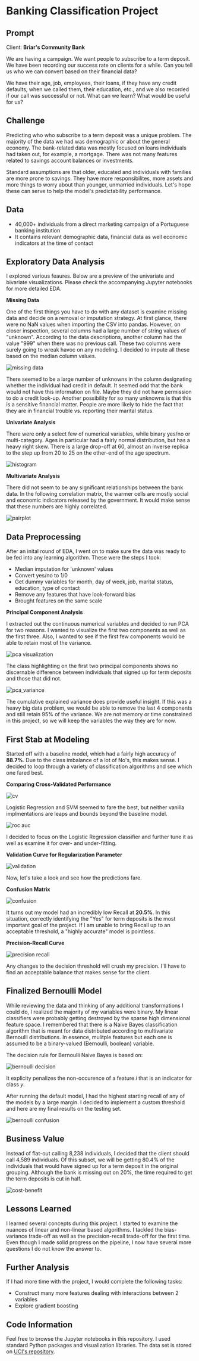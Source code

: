 # Banking Classification Project

## Prompt

Client: **Briar's Community Bank**

We are having a campaign. We want people to subscribe to a term deposit. We have been recording our success rate on clients for a while. Can you tell us who we can convert based on their financial data?

We have their age, job, employees, their loans, if they have any credit defaults, when we called them, their education, etc., and we also recorded if our call was successful or not. What can we learn? What would be useful for us?

## Challenge

Predicting who who subscribe to a term deposit was a unique problem. The majority of the data we had was demographic or about the general economy. The bank-related data was mostly focused on loans individuals had taken out, for example, a mortgage. There was not many features related to savings account balances or investments.

Standard assumptions are that older, educated and individuals with families are more prone to savings. They have more responsibilites, more assets and more things to worry about than younger, unmarried individuals. Let's hope these can serve to help the model's predictability performance.

## Data

- 40,000+ individuals from a direct marketing campaign of a Portuguese banking institution
- It contains relevant demographic data, financial data as well economic indicators at the time of contact

## Exploratory Data Analysis

I explored various feaures. Below are a preview of the univariate and bivariate visualizations. Please check the accompanying Jupyter notebooks for more detailed EDA.

**Missing Data**

One of the first things you have to do with any dataset is examine missing data and decide on a removal or imputation strategy. At first glance, there were no NaN values when importing the CSV into pandas. However, on closer inspection, several columns had a large number of string values of "unknown". According to the data descriptions, another column had the value "999" when there was no previous call. These two columns were surely going to wreak havoc on any modeling. I decided to impute all these based on the median column values.

![missing data](reports/figures/missing_data.png)

There seemed to be a large number of unknowns in the column designating whether the individual had credit in default. It seemed odd that the bank would not have this information on file. Maybe they did not have permission to do a credit look-up. Another possibility for so many unknowns is that this is a sensitive financial matter. People are more likely to hide the fact that they are in financial trouble vs. reporting their marital status.

**Univariate Analysis**

There were only a select few of numerical variables, while binary yes/no or multi-category. Ages in particular had a fairly normal distribution, but has a heavy right skew. There is a large drop-off at 60, almost an inverse replica to the step up from 20 to 25 on the other-end of the age spectrum.

![histogram](reports/figures/ages.png)

**Multivariate Analysis**

There did not seem to be any significant relationships between the bank data. In the following correlation matrix, the warmer cells are mostly social and economic indicators released by the government. It would make sense that these numbers are highly correlated.

![pairplot](reports/figures/matrix.png)

## Data Preprocessing

After an inital round of EDA, I went on to make sure the data was ready to be fed into any learning algorithm. These were the steps I took:

- Median imputation for 'unknown' values
- Convert yes/no to 1/0
- Get dummy variables for month, day of week, job, marital status, education, type of contact
- Remove any features that have look-forward bias
- Brought features on the same scale

**Principal Component Analysis**

I extracted out the continuous numerical variables and decided to run PCA for two reasons. I wanted to visualize the first two components as well as the first three. Also, I wanted to see if the first few components would be able to retain most of the variance.

![pca visualization](reports/figures/pca_visual.png)

The class highlighting on the first two principal components shows no discernable difference between individuals that signed up for term deposits and those that did not.

![pca_variance](reports/figures/pca_variance.png)

The cumulative explained variance does provide useful insight. If this was a heavy big data problem, we would be able to remove the last 4 components and still retain 95% of the variance. We are not memory or time constrained in this project, so we will keep the variables the way they are for now.

## First Stab at Modeling

Started off with a baseline model, which had a fairly high accuracy of **88.7%**. Due to the class imbalance of a lot of No's, this makes sense. I decided to loop through a variety of classification algorithms and see which one fared best.

**Comparing Cross-Validated Performance**

![cv](reports/figures/accuracy_comparison.png)

Logistic Regression and SVM seemed to fare the best, but neither vanilla implmentations are leaps and bounds beyond the baseline model.

![roc auc](reports/figures/roc_auc.png)

I decided to focus on the Logistic Regression classifier and further tune it as well as examine it for over- and under-fitting.

**Validation Curve for Regularization Parameter**

![validation](reports/figures/validation_curve.png)

Now, let's take a look and see how the predictions fare.

**Confusion Matrix**

![confusion](reports/figures/confusion.png)

It turns out my model had an incredibly low Recall at **20.5%**. In this situation, correctly identifying the "Yes" for term deposits is the most important goal of the project. If I am unable to bring Recall up to an acceptable threshold, a "highly accurate" model is pointless.

**Precision-Recall Curve**

![precision recall](reports/figures/precision-recall.png)

Any changes to the decision threshold will crush my precision. I'll have to find an acceptable balance that makes sense for the client.

## Finalized Bernoulli Model

While reviewing the data and thinking of any additional transformations I could do, I realized the majority of my variables were binary. My linear classifiers were probably getting destroyed by the sparse high dimensional feature space. I remembered that there is a Naive Bayes classification algorithm that is meant for data distributed according to multivariate Bernoulli distributions. In essence, mulitple features but each one is assumed to be a binary-valued (Bernoulli, boolean) variable.

The decision rule for Bernoulli Naive Bayes is based on:

![bernoulli decision](reports/figures/bernoulli_decision.png)

It explicity penalizes the non-occurence of a feature *i* that is an indicator for class *y*.

After running the default model, I had the highest starting recall of any of the models by a large margin. I decided to implement a custom threshold and here are my final results on the testing set.

![bernoulli confusion](reports/figures/bernoulli_confusion.png)

## Business Value

Instead of flat-out calling 8,238 individuals, I decided that the client should call 4,589 individuals. Of this subset, we will be getting 80.4% of the individuals that would have signed up for a term deposit in the original grouping. Although the bank is missing out on 20%, the time required to get the term deposits is cut in half.

![cost-benefit](reports/figures/cost-benefit.png)

## Lessons Learned

I learned several concepts during this project. I started to examine the nuances of linear and non-linear based algorithms. I tackled the bias-variance trade-off as well as the precision-recall trade-off for the first time. Even though I made solid progress on the pipeline, I now have several more questions I do not know the answer to.

## Further Analysis

If I had more time with the project, I would complete the following tasks:

- Construct many more features dealing with interactions between 2 variables
- Explore gradient boosting

## Code Information

Feel free to browse the Jupyter notebooks in this repository. I used standard Python packages and visualization libraries. The data set is stored on [UCI's repository](https://archive.ics.uci.edu/ml/datasets/Bank+Marketing#).
